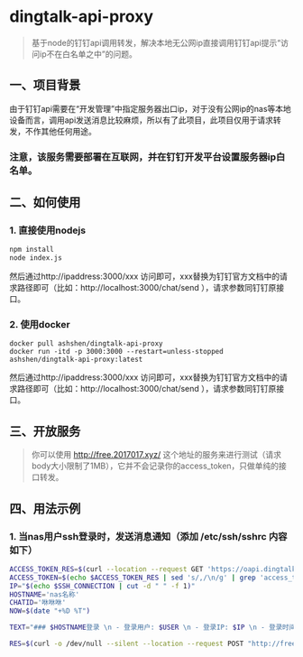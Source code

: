 # dingtalk-api-proxy

 > 基于node的钉钉api调用转发，解决本地无公网ip直接调用钉钉api提示“访问ip不在白名单之中”的问题。

 ## 一、项目背景

 由于钉钉api需要在“开发管理”中指定服务器出口ip，对于没有公网ip的nas等本地设备而言，调用api发送消息比较麻烦，所以有了此项目，此项目仅用于请求转发，不作其他任何用途。


 ### 注意，该服务需要部署在互联网，并在钉钉开发平台设置服务器ip白名单。


 ## 二、如何使用

 ### 1. 直接使用nodejs   
    
    
 ``` bash
 npm install
 node index.js
 ```

然后通过http://ipaddress:3000/xxx 访问即可，xxx替换为钉钉官方文档中的请求路径即可（比如：http://localhost:3000/chat/send ），请求参数同钉钉原接口。


### 2. 使用docker

```
docker pull ashshen/dingtalk-api-proxy
docker run -itd -p 3000:3000 --restart=unless-stopped ashshen/dingtalk-api-proxy:latest
```
然后通过http://ipaddress:3000/xxx 访问即可，xxx替换为钉钉官方文档中的请求路径即可（比如：http://localhost:3000/chat/send ），请求参数同钉钉原接口。


## 三、开放服务

> 你可以使用 http://free.2017017.xyz/ 这个地址的服务来进行测试（请求body大小限制了1MB），它并不会记录你的access_token，只做单纯的接口转发。


## 四、用法示例

### 1. 当nas用户ssh登录时，发送消息通知（添加 /etc/ssh/sshrc 内容如下）

``` bash
ACCESS_TOKEN_RES=$(curl --location --request GET 'https://oapi.dingtalk.com/gettoken?appkey=咻咻咻&appsecret=咻咻咻')
ACCESS_TOKEN=$(echo $ACCESS_TOKEN_RES | sed 's/,/\n/g' | grep 'access_token' | sed 's/:/\n/g' | grep -v 'access_token' | sed 's/"//g')
IP="$(echo $SSH_CONNECTION | cut -d " " -f 1)"
HOSTNAME='nas名称'
CHATID='咻咻咻'
NOW=$(date "+%D %T")

TEXT="### $HOSTNAME登录 \n - 登录用户: $USER \n - 登录IP: $IP \n - 登录时间: $NOW \n"

RES=$(curl -o /dev/null --silent --location --request POST "http://free.2017017.xyz/chat/send?access_token=${ACCESS_TOKEN}" --header "Content-Type: application/json" --data-raw '{"chatid": "'"${CHATID}"'","msg": {"msgtype": "markdown","markdown": {"title": "'"${HOSTNAME}"'登录","text": "### '"${HOSTNAME}"'登录 \n - 登录用户: '"${USER}"' \n - 登录IP: '"${IP}"' \n - 登录时间: '"${NOW}"' \n"}}}')
```